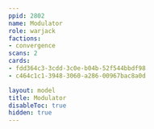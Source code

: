```yaml
---
ppid: 2802
name: Modulator
role: warjack
factions:
- convergence
scans: 2
cards:
- fdd364c3-3cdd-3c0e-b04b-52f544bbdf98
- c464c1c1-3948-3060-a286-00967bac8a0d

layout: model
title: Modulator
disableToc: true
hidden: true
---
```

